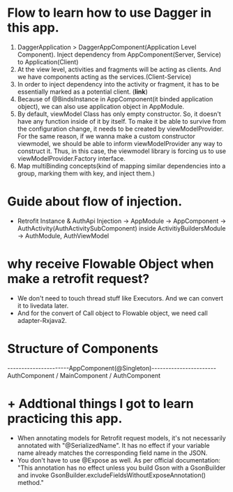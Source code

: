 # Flow to learn how to use Dagger in this app. <In Progress>

1. DaggerApplication > DaggerAppComponent(Application Level Component). Inject dependency from AppComponent(Server, Service) to Application(Client)
2. At the view level, activities and fragments will be acting as clients. And we have components acting as the services.(Client-Service)
3. In order to inject dependency into the activity or fragment, it has to be essentially marked as a potential client. (**link**)
4. Because of @BindsInstance in AppComponent(it binded application object), we can also use application object in AppModule. 
5. By default, viewModel Class has only empty constructor. So, it doesn't have any function inside of it by itself. To make it be able to survive from the configuration change, it needs to be created by viewModelProvider. For the same reason, if we wanna make a custom constructor viewmodel, we should be able to inform viewModelProvider any way to construct it. Thus, in this case, the viewmodel library is forcing us to use viewModelProvider.Factory interface.
6. Map multiBinding concepts(kind of mapping similar dependencies into a group, marking them with key, and inject them.)  


# Guide about flow of injection.
* Retrofit Instance & AuthApi Injection -> AppModule -> AppComponent -> AuthActivity(AuthActivitySubComponent) inside ActivitiyBuildersModule -> AuthModule, AuthViewModel

# why receive Flowable Object when make a retrofit request?
* We don't need to touch thread stuff like Executors. And we can convert it to livedata later.
* And for the convert of Call object to Flowable object, we need call adapter-Rxjava2.

# Structure of Components

----------------------AppComponent(@Singleton)-----------------------
AuthComponent       /      MainComponent        /       AuthComponent

# + Addtional things I got to learn practicing this app.
* When annotating models for Retrofit request models, it's not necessarily annotated with "@SerializedName". It has no effect if your variable name already matches the corresponding field name in the JSON.
* You don't have to use @Expose as well. As per official documentation: "This annotation has no effect unless you build Gson with a GsonBuilder and invoke GsonBuilder.excludeFieldsWithoutExposeAnnotation() method."

